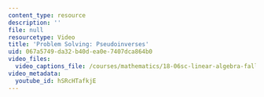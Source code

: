 ```yaml
---
content_type: resource
description: ''
file: null
resourcetype: Video
title: 'Problem Solving: Pseudoinverses'
uid: 067a5749-da32-b40d-ea0e-7407dca864b0
video_files:
  video_captions_file: /courses/mathematics/18-06sc-linear-algebra-fall-2011/resource-index/problem-solving-pseudoinverses/hSRcHTafkjE.vtt
video_metadata:
  youtube_id: hSRcHTafkjE
---
```

